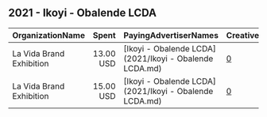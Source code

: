 ## 2021 - Ikoyi - Obalende LCDA 
|OrganizationName|Spent|PayingAdvertiserNames|CreativeUrls|Impressions|Genders|AgeBrackets|CountryCodes|BillingAddresses|CandidateBallotInformation|
|:---|---:|:---|:---|---:|:---|:---|:---|:---|:---|
|La Vida Brand Exhibition|13.00 USD|[Ikoyi - Obalende LCDA](2021/Ikoyi - Obalende LCDA.md)|[0](https://www.snap.com/political-ads/asset/603ee5295e8a57cb796f5809eb8403cb9d931db8796c3495bb44f16c6f17d67e?mediaType=jpg)|17,402||20+|nigeria|"333 Fremont Street,San Francisco,94105,US"|Fuad Atanda Lawal|
|La Vida Brand Exhibition|15.00 USD|[Ikoyi - Obalende LCDA](2021/Ikoyi - Obalende LCDA.md)|[0](https://www.snap.com/political-ads/asset/7a3525bca400f42787d5a922e52681ae3dabdf2b30f0590ef53d8e1717e6beb6?mediaType=jpg)|20,038||20+|nigeria|"333 Fremont Street,San Francisco,94105,US"|Fuad Atanda Lawal|
